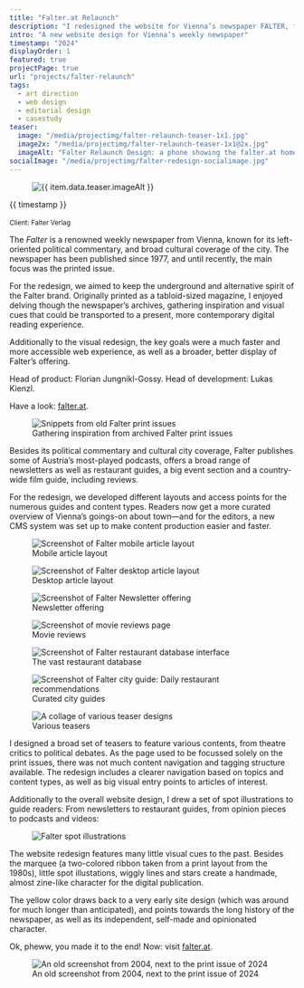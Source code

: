 ```yaml
---
title: "Falter.at Relaunch"
description: "I redesigned the website for Vienna’s newspaper FALTER, featuring a broad visual overhaul, illustrations and more."
intro: "A new website design for Vienna’s weekly newspaper"
timestamp: "2024"
displayOrder: 1
featured: true
projectPage: true
url: "projects/falter-relaunch"
tags:
  - art direction
  - web design
  - editorial design
  - casestudy
teaser:
  image: "/media/projectimg/falter-relaunch-teaser-1x1.jpg"
  image2x: "/media/projectimg/falter-relaunch-teaser-1x1@2x.jpg"
  imageAlt: "Falter Relaunch Design: a phone showing the falter.at homepage"
socialImage: "/media/projectimg/falter-redesign-socialimage.jpg"
---
```


<figure class="container--huge">
  <img src="/media/projectimg/falter-relaunch-stage.jpg" 
      srcset="/media/falter-relaunch-stage.jpg 1x, /media/projectimg/falter-relaunch-stage@2x.jpg 2x"
      alt="{{ item.data.teaser.imageAlt }}" />
</figure>

<div class="content-container container--normal">
  <aside>
    <time>{{ timestamp }}</time><br><br>
    <small>Client: Falter Verlag</small>
  </aside>
  <div class="content">
    <p>The <em>Falter</em> is a renowned weekly newspaper from Vienna, known for its left-oriented political commentary, and broad cultural coverage of the city. The newspaper has been published since 1977, and until recently, the main focus was the printed issue.</p>
    <p>For the redesign, we aimed to keep the underground and alternative spirit of the Falter brand. Originally printed as a tabloid-sized magazine, I enjoyed delving though the newspaper’s archives, gathering inspiration and visual cues that could be transported to a present, more contemporary digital reading experience.</p>
    <p>Additionally to the visual redesign, the key goals were a much faster and more accessible web experience, as well as a broader, better display of Falter’s offering.</p>
    <p>Head of product: Florian Jungnikl-Gossy. Head of development: Lukas Kienzl.</p>
    <p>Have a look: <a href="https://falter.at" target="_blank">falter.at</a>.</p>
  </div>
</div>

<div class="content-container">
  <div class="content container--normal">
    <figure>
      <img src="/media/projectimg/falter-relaunch-moodboard.jpg" 
      srcset="/media/projectimg/falter-relaunch-moodboard.jpg 1x, 
      /media/projectimg/falter-relaunch-moodboard@2x.jpg 2x"
      alt="Snippets from old Falter print issues">
      <figcaption>Gathering inspiration from archived Falter print issues</figcaption>
    </figure>
  </div>
</div>

<div class="content-container container--narrow">
  <div class="content">
    <p>Besides its political commentary and cultural city coverage, Falter publishes some of Austria’s most-played podcasts, offers a broad range of newsletters as well as restaurant guides, a big event section and a country-wide film guide, including reviews.</p>
    <p>For the redesign, we developed different layouts and access points for the numerous guides and content types. Readers now get a more curated overview of Vienna’s goings-on about town—and for the editors, a new CMS system was set up to make content production easier and faster.</p> 
  </div>
</div>

<div class="content-container">
  <div class="content container--wide layout-grid--duo">
     <figure>
      <img src="/media/projectimg/falter-relaunch-article-mobile.jpg" 
      srcset="/media/projectimg/falter-relaunch-article-mobile.jpg 1x, 
      /media/projectimg/falter-relaunch-article-mobile@2x.jpg 2x"
      alt="Screenshot of Falter mobile article layout">
      <figcaption>Mobile article layout</figcaption>
    </figure>
    <figure>
      <img src="/media/projectimg/falter-relaunch-article-desktop.jpg" 
      srcset="/media/projectimg/falter-relaunch-article-desktop.jpg 1x, 
      /media/projectimg/falter-relaunch-article-desktop@2x.jpg 2x"
      alt="Screenshot of Falter desktop article layout">
      <figcaption>Desktop article layout</figcaption>
    </figure>
    <figure>
      <img src="/media/projectimg/falter-relaunch-newsletters-desktop.jpg" 
      srcset="/media/projectimg/falter-relaunch-newsletters-desktop.jpg 1x, 
      /media/projectimg/falter-relaunch-newsletters-desktop@2x.jpg 2x"
      alt="Screenshot of Falter Newsletter offering">
      <figcaption>Newsletter offering</figcaption>
    </figure>
     <figure>
      <img src="/media/projectimg/falter-relaunch-kino-mobile.jpg" 
      srcset="/media/projectimg/falter-relaunch-kino-mobile.jpg 1x, 
      /media/projectimg/falter-relaunch-kino-mobile@2x.jpg 2x"
      alt="Screenshot of movie reviews page">
      <figcaption>Movie reviews</figcaption>
    </figure>
    <figure>
      <img src="/media/projectimg/falter-relaunch-lokalfuehrer-desktop.jpg" 
      srcset="/media/projectimg/falter-relaunch-lokalfuehrer-desktop.jpg 1x, 
      /media/projectimg/falter-relaunch-lokalfuehrer-desktop@2x.jpg 2x"
      alt="Screenshot of Falter restaurant database interface">
      <figcaption>The vast restaurant database</figcaption>
    </figure>
     <figure>
      <img src="/media/projectimg/falter-relaunch-lokalfuehrer-mobile.jpg" 
      srcset="/media/projectimg/falter-relaunch-lokalfuehrer-mobile.jpg 1x, 
      /media/projectimg/falter-relaunch-lokalfuehrer-mobile@2x.jpg 2x"
      alt="Screenshot of Falter city guide: Daily restaurant recommendations">
      <figcaption>Curated city guides</figcaption>
    </figure>
  </div>
</div>

<div class="content-container">
  <div class="content container--wide">
    <figure>
      <img src="/media/projectimg/falter-relaunch-teasers.jpg" 
      srcset="/media/projectimg/falter-relaunch-teasers.jpg 1x, 
      /media/projectimg/falter-relaunch-teasers@2x.jpg 2x"
      alt="A collage of various teaser designs">
      <figcaption>Various teasers</figcaption>
    </figure>
  </div>
</div>

<div class="content-container container--narrow">
  <div class="content">
    <p>I designed a broad set of teasers to feature various contents, from theatre critics to political debates. As the page used to be focussed solely on the print issues, there was not much content navigation and tagging structure available. The redesign includes a clearer navigation based on topics and content types, as well as big visual entry points to articles of interest.</p>
    <p>Additionally to the overall website design, I drew a set of spot illustrations to guide readers: From newsletters to restaurant guides, from opinion pieces to podcasts and videos:</p> 
  </div>
</div>

<div class="content-container">
  <div class="content container--normal">
    <figure>
      <img src="/media/projectimg/falter-relaunch-spots.jpg" 
      srcset="/media/projectimg/falter-relaunch-spots.jpg 1x, 
      /media/projectimg/falter-relaunch-spots@2x.jpg 2x"
      alt="Falter spot illustrations">
    </figure>
  </div>
</div>

<div class="content-container container--narrow">
  <div class="content">
    <p>The website redesign features many little visual cues to the past. Besides the marquee (a two-colored ribbon taken from a print layout from the 1980s), little spot illustations, wiggly lines and stars create a handmade, almost zine-like character for the digital publication.</p>
    <p>The yellow color draws back to a very early site design (which was around for much longer than anticipated), and points towards the long history of the newspaper, as well as its independent, self-made and opinionated character.</p>
    <p>Ok, pheww, you made it to the end! Now: visit <a href="https://falter.at" target="_blank">falter.at</a>.</p>
  </div>
</div>

<div class="content-container">
  <div class="content container--wide">
    <figure>
      <img src="/media/projectimg/falter-relaunch-olddesigns.jpg" 
      srcset="/media/projectimg/falter-relaunch-olddesigns.jpg 1x, 
      /media/projectimg/falter-relaunch-olddesigns@2x.jpg 2x"
      alt="An old screenshot from 2004, next to the print issue of 2024">
      <figcaption>An old screenshot from 2004, next to the print issue of 2024</figcaption>
    </figure>
  </div>
</div>
